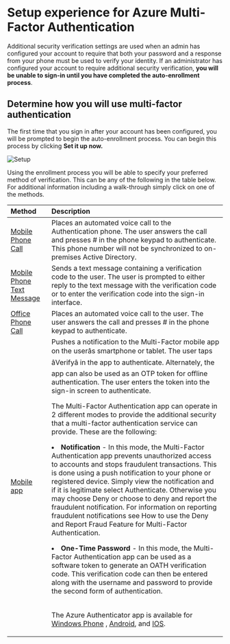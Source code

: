 <properties 
	pageTitle="Signing in for the first time with Azure Multi-Factor Authentication" 
	description="This page describes what the user experience will be the first time they signin." 
	services="multi-factor-authentication" 
	documentationCenter="" 
	authors="billmath" 
	manager="stevenp" 
	editor="curtland"/>

<tags
	ms.service="multi-factor-authentication"
	ms.date="11/19/2015"
	wacn.date=""/>
# Setup experience for Azure Multi-Factor Authentication

 Additional security verification settings are used when an admin has configured your account to require that both your password and a response from your phone must be used to verify your identity. If an administrator has configured your account to require additional security verification, **you will be unable to sign-in until you have completed the auto-enrollment process**. 

## Determine how you will use multi-factor authentication

 The first time that you sign in after your account has been configured, you will be prompted to begin the auto-enrollment process.  You can begin this process by clicking **Set it up now.** 

![Setup](./media/multi-factor-authentication-end-user-first-time/first.png)

Using the enrollment process you will be able to specify your preferred method of verification.  This can be any of the following in the table below.  For additional information including a walk-through simply click on one of the methods.

Method|Description
:------------- | :------------- | 
[Mobile Phone Call](/documentation/articles/multi-factor-authentication-end-user-first-time-mobile-phone)|  Places an automated voice call to the Authentication phone. The user answers the call and presses # in the phone keypad to authenticate. This phone number will not be synchronized to on-premises Active Directory.
[Mobile Phone Text Message](/documentation/articles/multi-factor-authentication-end-user-first-time-mobile-phone)|Sends a text message containing a verification code to the user. The user is prompted to either reply to the text message with the verification code or to enter the verification code into the sign-in interface.
[Office Phone Call](/documentation/articles/multi-factor-authentication-end-user-first-time-office-phone)|Places an automated voice call to the user. The user answers the call and presses # in the phone keypad to authenticate.
[Mobile app](/documentation/articles/multi-factor-authentication-end-user-first-time-mobile-app)|Pushes a notification to the Multi-Factor mobile app on the userâs smartphone or tablet. The user taps âVerifyâ in the app to authenticate. Alternately, the app can also be used as an OTP token for offline authentication. The user enters the token into the sign-in screen to authenticate.<br><p>  The Multi-Factor Authentication app can operate in 2 different modes to provide the additional security that a multi-factor authentication service can provide. These are the following:<li>**Notification** - In this mode, the Multi-Factor Authentication app prevents unauthorized access to accounts and stops fraudulent transactions. This is done using a push notification to your phone or registered device. Simply view the notification and if it is legitimate select Authenticate. Otherwise you may choose Deny or choose to deny and report the fraudulent notification. For information on reporting fraudulent notifications see How to use the Deny and Report Fraud Feature for Multi-Factor Authentication.</li><p><li>**One-Time Password** - In this mode, the Multi-Factor Authentication app can be used as a software token to generate an OATH verification code. This verification code can then be entered along with the username and password to provide the second form of authentication.</li><br><p> The Azure Authenticator app is available for [Windows <!-- deleted by customization Phone](http://www.windowsphone.com/store/app/azure-authenticator/03a5b2bf-6066-418f-b569-e8aecbc06e50) --><!-- keep by customization: begin --> Phone](http://www.windowsphone.com/zh-cn/store/app/azure-authenticator/03a5b2bf-6066-418f-b569-e8aecbc06e50) <!-- keep by customization: end -->, [Android](https://play.google.com/store/apps/details?id=com.azure.authenticator), and [IOS](https://itunes.apple.com/us/app/azure-authenticator/id983156458).

 
